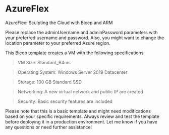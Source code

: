 # AzureFlex
AzureFlex: Sculpting the Cloud with Bicep and ARM

Please replace the adminUsername and adminPassword parameters with your preferred username and password. Also, you might want to change the location parameter to your preferred Azure region.

This Bicep template creates a VM with the following specifications:

> VM Size: Standard_B4ms

> Operating System: Windows Server 2019 Datacenter

>Storage: 100 GB Standard SSD

>Networking: A new virtual network and public IP are created

>Security: Basic security features are included

Please note that this is a basic template and might need modifications based on your specific requirements. Always review and test the template before deploying it in a production environment. Let me know if you have any questions or need further assistance!
